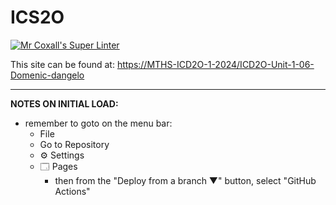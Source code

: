 # ICS2O

[![Mr Coxall's Super Linter](https://github.com/MTHS-ICD2O-1-2024/ICD2O-Unit-1-06-Domenic-dangelo/workflows/Mr%20Coxall's%20Super%20Linter/badge.svg)](https://github.com/github.com/MTHS-ICD2O-1-2024/ICD2O-Unit-1-06-Domenic-dangelo/actions)

This site can be found at: [https://MTHS-ICD2O-1-2024/ICD2O-Unit-1-06-Domenic-dangelo](https://MTHS-ICD2O-1-2024.github.io/ICD2O-Unit-1-06-Domenic-dangelo)

---

**NOTES ON INITIAL LOAD:**

- remember to goto on the menu bar:
  - File
  - Go to Repository
  - ⚙ Settings
  - 🗔 Pages
    - then from the "Deploy from a branch ▼" button, select "GitHub Actions"
